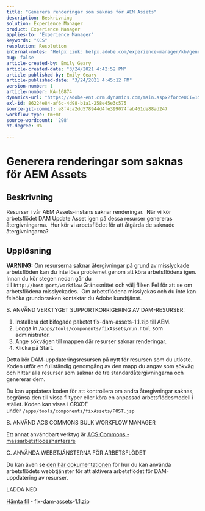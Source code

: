 ```yaml
---
title: "Generera renderingar som saknas för AEM Assets"
description: Beskrivning
solution: Experience Manager
product: Experience Manager
applies-to: "Experience Manager"
keywords: "KCS"
resolution: Resolution
internal-notes: "Helpx Link: helpx.adobe.com/experience-manager/kb/generating-the-missing-renditions-for-aem-assets.html"
bug: false
article-created-by: Emily Geary
article-created-date: "3/24/2021 4:42:52 PM"
article-published-by: Emily Geary
article-published-date: "3/24/2021 4:45:12 PM"
version-number: 1
article-number: KA-16874
dynamics-url: "https://adobe-ent.crm.dynamics.com/main.aspx?forceUCI=1&pagetype=entityrecord&etn=knowledgearticle&id=59bcb0f3-bf8c-eb11-a812-000d3a58b9d1"
exl-id: 86224e84-af6c-4d98-b1a1-258e45e3c575
source-git-commit: e8f4ca2dd578944d4fe399074fab461de88ad247
workflow-type: tm+mt
source-wordcount: '298'
ht-degree: 0%

---
```


# Generera renderingar som saknas för AEM Assets

## Beskrivning


Resurser i vår AEM Assets-instans saknar renderingar.  När vi kör arbetsflödet DAM Update Asset igen på dessa resurser genereras återgivningarna.  Hur kör vi arbetsflödet för att åtgärda de saknade återgivningarna?


## Upplösning


<b>VARNING:</b> Om resurserna saknar återgivningar på grund av misslyckade arbetsflöden kan du inte lösa problemet genom att köra arbetsflödena igen.  Innan du kör stegen nedan går du till `http://host:port/workflow` Gränssnittet och välj fliken Fel för att se om arbetsflödena misslyckades.  Om arbetsflödena misslyckas och du inte kan felsöka grundorsaken kontaktar du Adobe kundtjänst.

S. ANVÄND VERKTYGET SUPPORTKORRIGERING AV DAM-RESURSER:

1. Installera det bifogade paketet fix-dam-assets-1.1.zip till AEM.
2. Logga in `/apps/tools/components/fixAssets/run.html` som administratör.
3. Ange sökvägen till mappen där resurser saknar renderingar.
4. Klicka på Start.


Detta kör DAM-uppdateringsresursen på nytt för resursen som du utlöste. Koden utför en fullständig genomgång av den mapp du angav som sökväg och hittar alla resurser som saknar de tre standardåtergivningarna och genererar dem.

Du kan uppdatera koden för att kontrollera om andra återgivningar saknas, begränsa den till vissa filtyper eller köra en anpassad arbetsflödesmodell i stället. Koden kan visas i CRXDE under `/apps/tools/components/fixAssets/POST.jsp`



B. ANVÄND ACS COMMONS BULK WORKFLOW MANAGER

Ett annat användbart verktyg är [ACS Commons - massarbetsflödeshanterare](https://adobe-consulting-services.github.io/acs-aem-commons/features/bulk-workflow-manager/index.html)



C. ANVÄNDA WEBBTJÄNSTERNA FÖR ARBETSFLÖDET

Du kan även se [den här dokumentationen](https://helpx.adobe.com/experience-manager/6-2/sites/developing/using/wf-program-interaction.html#Creating,%20Reading%20or%20Deleting%20Workflow%20Models) för hur du kan använda arbetsflödets webbtjänster för att aktivera arbetsflödet för DAM-uppdatering av resurser.

LADDA NED

[Hämta fil](https://helpx.adobe.com/content/dam/help/en/experience-manager/kb/generating-the-missing-renditions-for-aem-assets/_jcr_content/main-pars/download_section/download-1/fix-dam-assets-11.zip "fix-dam-assets-1.1.zip") - fix-dam-assets-1.1.zip
